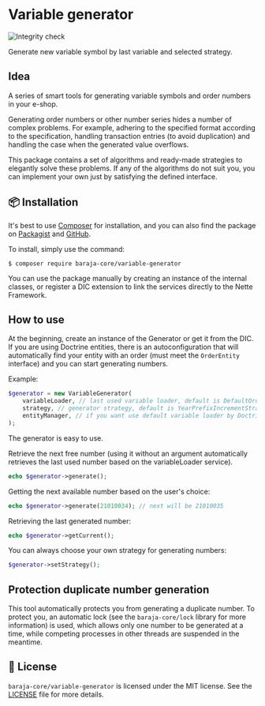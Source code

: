 Variable generator
======================

![Integrity check](https://github.com/baraja-core/variable-generator/workflows/Integrity%20check/badge.svg)

Generate new variable symbol by last variable and selected strategy.

Idea
----

A series of smart tools for generating variable symbols and order numbers in your e-shop.

Generating order numbers or other number series hides a number of complex problems. For example, adhering to the specified format according to the specification, handling transaction entries (to avoid duplication) and handling the case when the generated value overflows.

This package contains a set of algorithms and ready-made strategies to elegantly solve these problems. If any of the algorithms do not suit you, you can implement your own just by satisfying the defined interface.

📦 Installation
---------------

It's best to use [Composer](https://getcomposer.org) for installation, and you can also find the package on
[Packagist](https://packagist.org/packages/baraja-core/variable-generator) and
[GitHub](https://github.com/baraja-core/variable-generator).

To install, simply use the command:

```
$ composer require baraja-core/variable-generator
```

You can use the package manually by creating an instance of the internal classes, or register a DIC extension to link the services directly to the Nette Framework.

How to use
----------

At the beginning, create an instance of the Generator or get it from the DIC. If you are using Doctrine entities, there is an autoconfiguration that will automatically find your entity with an order (must meet the `OrderEntity` interface) and you can start generating numbers.

Example:

```php
$generator = new VariableGenerator(
	variableLoader, // last used variable loader, default is DefaultOrderVariableLoader
	strategy, // generator strategy, default is YearPrefixIncrementStrategy
	entityManager, // if you want use default variable loader by Doctrine entity
);
```

The generator is easy to use.

Retrieve the next free number (using it without an argument automatically retrieves the last used number based on the variableLoader service).

```php
echo $generator->generate();
```

Getting the next available number based on the user's choice:

```php
echo $generator->generate(21010034); // next will be 21010035
```

Retrieving the last generated number:

```php
echo $generator->getCurrent();
```

You can always choose your own strategy for generating numbers:

```php
$generator->setStrategy();
```

Protection duplicate number generation
--------------------------------------

This tool automatically protects you from generating a duplicate number. To protect you, an automatic lock (see the `baraja-core/lock` library for more information) is used, which allows only one number to be generated at a time, while competing processes in other threads are suspended in the meantime.

📄 License
-----------

`baraja-core/variable-generator` is licensed under the MIT license. See the [LICENSE](https://github.com/baraja-core/variable-generator/blob/master/LICENSE) file for more details.
